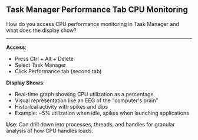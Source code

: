 ## Task Manager Performance Tab CPU Monitoring

How do you access CPU performance monitoring in Task Manager and what does the display show?

---

**Access**: 
- Press Ctrl + Alt + Delete
- Select Task Manager
- Click Performance tab (second tab)

**Display Shows**:
- Real-time graph showing CPU utilization as a percentage
- Visual representation like an EEG of the "computer's brain"
- Historical activity with spikes and dips
- Example: ~5% utilization when idle, spikes when launching applications

**Use**: Can drill down into processes, threads, and handles for granular analysis of how CPU handles loads.


